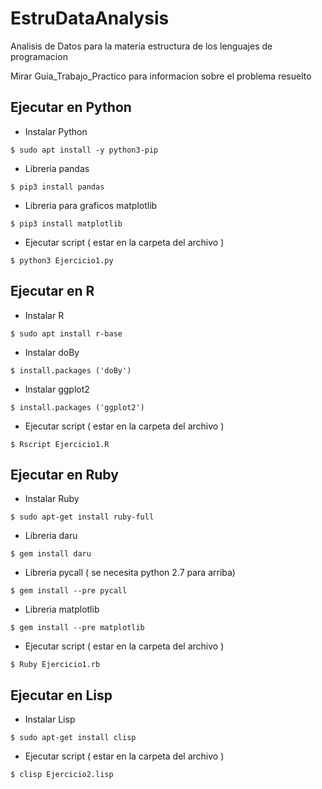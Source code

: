 # EstruDataAnalysis
Analisis de Datos para la materia estructura de los lenguajes de programacion

Mirar Guia_Trabajo_Practico para informacion sobre el problema resuelto

## Ejecutar en Python 
* Instalar Python
```console
$ sudo apt install -y python3-pip
```
* Libreria pandas
```console
$ pip3 install pandas
```
* Libreria para graficos matplotlib
```console
$ pip3 install matplotlib
```
* Ejecutar script ( estar en la carpeta del archivo )
```console
$ python3 Ejercicio1.py
```
## Ejecutar en R
* Instalar R
```console
$ sudo apt install r-base
```
* Instalar doBy
```console
$ install.packages ('doBy')
```
* Instalar ggplot2
```console
$ install.packages ('ggplot2')
```
* Ejecutar script ( estar en la carpeta del archivo )
```console
$ Rscript Ejercicio1.R
```
## Ejecutar en Ruby
* Instalar Ruby
```console
$ sudo apt-get install ruby-full
```
* Libreria daru
```console
$ gem install daru
```
* Libreria pycall ( se necesita python 2.7 para arriba)
```console
$ gem install --pre pycall
```
* Libreria matplotlib
```console
$ gem install --pre matplotlib
```
* Ejecutar script ( estar en la carpeta del archivo )
```console
$ Ruby Ejercicio1.rb
```
## Ejecutar en Lisp
* Instalar Lisp
```console
$ sudo apt-get install clisp
```
* Ejecutar script ( estar en la carpeta del archivo )
```console
$ clisp Ejercicio2.lisp
```
